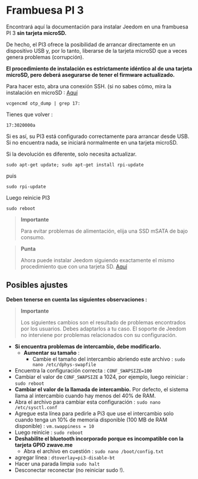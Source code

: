 # Frambuesa PI 3

Encontrará aquí la documentación para instalar Jeedom en una frambuesa PI 3 **sin tarjeta microSD.**

De hecho, el PI3 ofrece la posibilidad de arrancar directamente en un dispositivo USB y, por lo tanto, liberarse de la tarjeta microSD que a veces genera problemas (corrupción).

**El procedimiento de instalación es estrictamente idéntico al de una tarjeta microSD, pero deberá asegurarse de tener el firmware actualizado.**

Para hacer esto, abra una conexión SSH. (si no sabes cómo, mira la instalación en microSD : [Aquí](https://doc.jeedom.com/es_ES/installation/index.html)

``vcgencmd otp_dump | grep 17:``

Tienes que volver :

``17:3020000a``

Si es así, su PI3 está configurado correctamente para arrancar desde USB. Si no encuentra nada, se iniciará normalmente en una tarjeta microSD.

Si la devolución es diferente, solo necesita actualizar.

``sudo apt-get update; sudo apt-get install rpi-update``

puis

``sudo rpi-update``

Luego reinicie PI3

``sudo reboot``

> **Importante**
>
> Para evitar problemas de alimentación, elija una SSD mSATA de bajo consumo.

> **Punta**
>
> Ahora puede instalar Jeedom siguiendo exactamente el mismo procedimiento que con una tarjeta SD. [Aquí](https://doc.jeedom.com/es_ES/installation/index.html)

## Posibles ajustes

**Deben tenerse en cuenta las siguientes observaciones :**

> **Importante**
>
> Los siguientes cambios son el resultado de problemas encontrados por los usuarios. Debes adaptarlos a tu caso. El soporte de Jeedom no interviene por problemas relacionados con su configuración.

-   **Si encuentra problemas de intercambio, debe modificarlo.**
    -   **Aumentar su tamaño** :
        -   Cambie el tamaño del intercambio abriendo este archivo :
            ``sudo nano /etc/dphys-swapfile``
-   Encuentra la configuración correcta :
    ``CONF_SWAPSIZE=100``
-   Cambiar el valor de ``CONF_SWAPSIZE`` a 1024, por ejemplo, luego reiniciar :
    ``sudo reboot``
-   **Cambiar el valor de la llamada de intercambio.** Por defecto, el sistema llama al intercambio cuando hay menos del 40% de RAM.
-   Abra el archivo para cambiar esta configuración :
    ``sudo nano /etc/sysctl.conf``
-   Agregue esta línea para pedirle a Pi3 que use el intercambio solo cuando tenga un 10% de memoria disponible (100 MB de RAM disponible) :
    ``vm.swappiness = 10``
-   Luego reinicie :
    ``sudo reboot``
-   **Deshabilite el bluetooth incorporado porque es incompatible con la tarjeta GPIO zwave.me**
    -   Abra el archivo en cuestión :
    ``sudo nano /boot/config.txt``
-   agregar línea :
    ``dtoverlay=pi3-disable-bt``
-   Hacer una parada limpia
    ``sudo halt``
-   Desconectar reconectar (no reiniciar sudo !).
